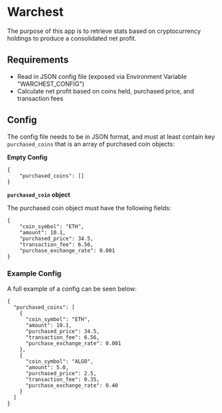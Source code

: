 # Warchest

The purpose of this app is to retrieve stats based on cryptocurrency holdings to produce a consolidated net profit.

## Requirements

- Read in JSON config file (exposed via Environment Variable "WARCHEST_CONFIG")
- Calculate net profit based on coins held, purchased price, and transaction fees

## Config

The config file needs to be in JSON format, and must at least contain key `purchased_coins` that is
an array of purchased coin objects:

**Empty Config**
```
{
    "purchased_coins": []
}
```

**`purchased_coin` object**

The purchased coin object must have the following fields:

```
{
    "coin_symbol": "ETH",
    "amount": 10.1,
    "purchased_price": 34.5,
    "transaction_fee": 6.56,
    "purchase_exchange_rate": 0.001
}
```

### Example Config
A full example of a config can be seen below:

``` 
{
  "purchased_coins": [
    {
      "coin_symbol": "ETH",
      "amount": 10.1,
      "purchased_price": 34.5,
      "transaction_fee": 6.56,
      "purchase_exchange_rate": 0.001
    },
    {
      "coin_symbol": "ALGO",
      "amount": 5.0,
      "purchased_price": 2.5,
      "transaction_fee": 0.35,
      "purchase_exchange_rate": 0.40
    }
  ]
}
```